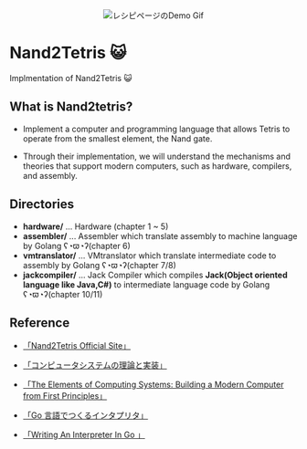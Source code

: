 
<div align="center">
<img src="https://static.wixstatic.com/media/44046b_387f62dae530480dac9b1fa8f731bebf~mv2.png/v1/fill/w_415,h_144,al_c,q_85,usm_0.66_1.00_0.01/44046b_387f62dae530480dac9b1fa8f731bebf~mv2.webp)" alt="レシピページのDemo Gif" />
</div>

# Nand2Tetris :smiley_cat:

Implmentation of Nand2Tetris :smiley_cat:

## What is Nand2tetris?

- Implement a computer and programming language that allows Tetris to operate from the smallest element, the Nand gate.

- Through their implementation, we will understand the mechanisms and theories that support modern computers, such as hardware, compilers, and assembly.

## Directories

- **hardware/** ... Hardware (chapter 1 ~ 5)
- **assembler/** ... Assembler which translate assembly to machine language by Golang ʕ◔ϖ◔ʔ(chapter 6)
- **vmtranslator/** ... VMtranslator which translate intermediate code to assembly by Golang ʕ◔ϖ◔ʔ(chapter 7/8)
- **jackcompiler/** ... Jack Compiler which compiles **Jack(Object oriented language like Java,C#)** to intermediate language code by Golang ʕ◔ϖ◔ʔ(chapter 10/11)


## Reference

- [「Nand2Tetris Official Site」](https://www.nand2tetris.org/)

- [「コンピュータシステムの理論と実装」](https://www.amazon.co.jp/%E3%82%B3%E3%83%B3%E3%83%94%E3%83%A5%E3%83%BC%E3%82%BF%E3%82%B7%E3%82%B9%E3%83%86%E3%83%A0%E3%81%AE%E7%90%86%E8%AB%96%E3%81%A8%E5%AE%9F%E8%A3%85-%E2%80%95%E3%83%A2%E3%83%80%E3%83%B3%E3%81%AA%E3%82%B3%E3%83%B3%E3%83%94%E3%83%A5%E3%83%BC%E3%82%BF%E3%81%AE%E4%BD%9C%E3%82%8A%E6%96%B9-Noam-Nisan/dp/4873117127)

- [「The Elements of Computing Systems: Building a Modern Computer from First Principles」](https://www.amazon.co.jp/Elements-Computing-Systems-Building-Principles/dp/0262640686)

- [「Go 言語でつくるインタプリタ」](https://www.amazon.co.jp/Go%E8%A8%80%E8%AA%9E%E3%81%A7%E3%81%A4%E3%81%8F%E3%82%8B%E3%82%A4%E3%83%B3%E3%82%BF%E3%83%97%E3%83%AA%E3%82%BF-Thorsten-Ball/dp/4873118220)

- [「Writing An Interpreter In Go 」](https://www.amazon.co.jp/Writing-Interpreter-Go-Thorsten-Ball/dp/3982016118/ref=pd_bxgy_img_1/358-0651022-5160614?pd_rd_w=NJ0lb&pf_rd_p=d8f6e0ab-48ef-4eca-99d5-60d97e927468&pf_rd_r=H5DDRH744DZQWEC8887N&pd_rd_r=92fb3969-78f9-42fe-9c0b-f605fd3b7bc8&pd_rd_wg=B98nq&pd_rd_i=3982016118&psc=1)
